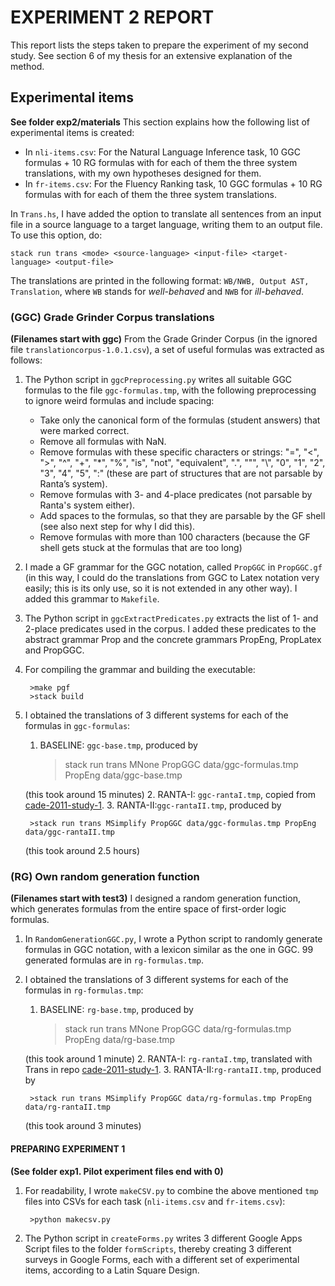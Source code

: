 # EXPERIMENT 2 REPORT

This report lists the steps taken to prepare the experiment of my second study. See section 6 of my thesis for an extensive explanation of the method.

## Experimental items
**See folder exp2/materials**
This section explains how the following list of experimental items is created:
- In `nli-items.csv`: For the Natural Language Inference task, 10 GGC formulas + 10 RG formulas with for each of them the three system translations, with my own hypotheses designed for them.
- In `fr-items.csv`: For the Fluency Ranking task, 10 GGC formulas + 10 RG formulas  with for each of them the three system translations.

In `Trans.hs`, I have added the option to translate all sentences from an input file in a source language to a target language, writing them to an output file. To use this option, do:

    stack run trans <mode> <source-language> <input-file> <target-language> <output-file>

The translations are printed in the following format: `WB/NWB, Output AST, Translation`, where `WB` stands for *well-behaved* and `NWB` for *ill-behaved*.

### (GGC) Grade Grinder Corpus translations
**(Filenames start with ggc)**
From the Grade Grinder Corpus (in the ignored file `translationcorpus-1.0.1.csv`), a set of useful formulas was extracted as follows:

1. The Python script in `ggcPreprocessing.py` writes all suitable GGC formulas to the file `ggc-formulas.tmp`, with the following preprocessing to ignore weird formulas and include spacing:
	- Take only the canonical form of the formulas (student answers) that were marked correct.
	- Remove all formulas with NaN.
	- Remove formulas with these specific characters or strings: "=", "<", ">", "^", "+", "*", "%", "is", "not", "equivalent", ".", "\"", "\\", "0", "1", "2", "3", "4", "5", ":" (these are part of structures that are not parsable by Ranta’s system).
	- Remove formulas with 3- and 4-place predicates (not parsable by Ranta's system either).
	- Add spaces to the formulas, so that they are parsable by the GF shell (see also next step for why I did this).
	- Remove formulas with more than 100 characters (because the GF shell gets stuck at the formulas that are too long)

2. I made a GF grammar for the GGC notation, called `PropGGC` in `PropGGC.gf` (in this way, I could do the translations from GGC to Latex notation very easily; this is its only use, so it is not extended in any other way). I added this grammar to `Makefile`.
3. The Python script in `ggcExtractPredicates.py` extracts the list of 1- and 2-place predicates used in the corpus. I added these predicates to the abstract grammar Prop and the concrete grammars PropEng, PropLatex and PropGGC.
4. For compiling the grammar and building the executable:

        >make pgf
		>stack build
5. I obtained the translations of 3 different systems for each of the formulas in `ggc-formulas`:
    1. BASELINE: `ggc-base.tmp`, produced by
    
         >stack run trans MNone PropGGC data/ggc-formulas.tmp PropEng data/ggc-base.tmp
    
    (this took around 15 minutes)
    2. RANTA-I: `ggc-rantaI.tmp`, copied from [cade-2011-study-1](https://github.com/ElzevanderWerf/cade-2011-study-1/blob/master/out/ggc-eng.tmp).
    3. RANTA-II:`ggc-rantaII.tmp`, produced by
            
        >stack run trans MSimplify PropGGC data/ggc-formulas.tmp PropEng data/ggc-rantaII.tmp
	
	(this took around 2.5 hours)


### (RG) Own random generation function
**(Filenames start with test3)**
I designed a random generation function, which generates formulas from the entire space of first-order logic formulas.

1. In `RandomGenerationGGC.py`, I wrote a Python script to randomly generate formulas in GGC notation, with a lexicon similar as the one in GGC. 99 generated formulas are in `rg-formulas.tmp`.

5. I obtained the translations of 3 different systems for each of the formulas in `rg-formulas.tmp`:
    1. BASELINE: `rg-base.tmp`, produced by
    
         >stack run trans MNone PropGGC data/rg-formulas.tmp PropEng data/rg-base.tmp
    
    (this took around 1 minute)
    2. RANTA-I: `rg-rantaI.tmp`, translated with Trans in repo [cade-2011-study-1](https://github.com/ElzevanderWerf/cade-2011-study-1/blob/master/out/test3Eng.tmp).
    3. RANTA-II:`rg-rantaII.tmp`, produced by
            
        >stack run trans MSimplify PropGGC data/rg-formulas.tmp PropEng data/rg-rantaII.tmp
	
	(this took around 3 minutes)

		
#### PREPARING EXPERIMENT 1
**(See folder exp1. Pilot experiment files end with 0)**
1. For readability, I wrote `makeCSV.py` to combine the above mentioned `tmp` files into CSVs for each task (`nli-items.csv` and `fr-items.csv`):

		>python makecsv.py   
2. The Python script in `createForms.py` writes 3 different Google Apps Script files to the folder `formScripts`, thereby creating 3 different surveys in Google Forms, each with a different set of experimental items, according to a Latin Square Design.
